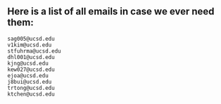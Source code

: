 ## Here is a list of all emails in case we ever need them:
```
sag005@ucsd.edu
v1kim@ucsd.edu
stfuhrma@ucsd.edu
dhl001@ucsd.edu
kjng@ucsd.edu
kew027@ucsd.edu
ejoa@ucsd.edu
j8bui@ucsd.edu
trtong@ucsd.edu
ktchen@ucsd.edu
```
